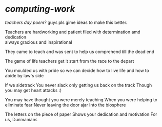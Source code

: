 # *computing-work*
*teachers day poem?*
guys pls gime ideas to make this better.

Teachers are hardworking and patient
filed with determination amd dedication  
always gracious and inspirational

They came to teach and was sent
to help us comprehend
till the dead end

The game of life 
teachers get it start
from the race to the depart

You moulded us with pride
so we can decide
how to live life
and how to abide by law's side

If we sidetrack
You never slack
only getting us back on the track
Though you may get heart attacks :)

You may have thought you were merely teaching
When you were helping to eliminate fear
Never leaving the door ajar
Into the biosphere

The letters on the piece of paper 
Shows your dedication and motivation
For us, Dunmanians
